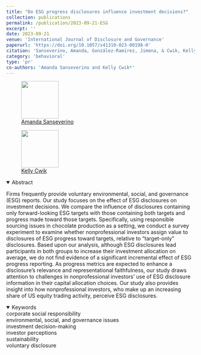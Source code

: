 ```yaml
---
title: "Do ESG progress disclosures influence investment decisions?"
collection: publications
permalink: /publication/2023-09-21-ESG
excerpt: ''
date: 2023-09-21
venue: 'International Journal of Disclosure and Governance'
paperurl: 'https://doi.org/10.1057/s41310-023-00198-0'
citation: 'Sanseverino, Amanda, González-Ramírez, Jimena, & Cwik, Kelly (2023). &quot;Do ESG progress disclosures influence investment decisions? &quot; <i>  International Journal of Disclosure and Governance </i>. 21: 107-126.'
category: 'behavioral'
type: 'pr'
co-authors: 'Amanda Sanseverino and Kelly Cwik*'
---
```


<!-- Google tag (gtag.js) -->
<script async src="https://www.googletagmanager.com/gtag/js?id=G-Q95WSVMDNZ"></script>
<script>
  window.dataLayer = window.dataLayer || [];
  function gtag(){dataLayer.push(arguments);}
  gtag('js', new Date());

  gtag('config', 'G-Q95WSVMDNZ');
</script>

<body>
<div class="image-container">
        <figure>
            <img src="/images/co-authors/amanda_sanseverino.png" width="100" height="auto">
            <figcaption><a href="https://manhattan.edu/campus-directory/asanseverino02" target="_blank">Amanda Sanseverino</a></figcaption>
        </figure>
        <figure>
            <img src="/images/co-authors/kelly_cwik.png" width="100" height="auto">
            <figcaption><a href="https://www.linkedin.com/in/kellycwik/" target="_blank">Kelly Cwik</a></figcaption>
        </figure>   
        <!-- Add more images as needed -->
    </div>
</body>


<details open>
<summary>
Abstract
</summary>

<p>
Firms frequently provide voluntary environmental, social, and governance (ESG) reports. Our study focuses on the effect of ESG disclosures on investment decisions. We compare the influence of disclosures containing only forward-looking ESG targets with those containing both targets and progress made toward those targets. Specifically, using responsible sourcing issues in chocolate production as a setting, we conduct a survey experiment to examine whether nonprofessional investors assign value to disclosures of ESG progress toward targets, relative to “target-only” disclosures. Based upon our analysis, although ESG disclosures lead participants in both groups to increase their investment allocation on average, we do not find evidence of a significant incremental effect of ESG progress reporting. As progress metrics are expected to enhance a disclosure’s relevance and representational faithfulness, our study draws attention to challenges in nonprofessional investors’ use of ESG disclosure information in their capital allocation choices. Our study also provides insight into how nonprofessional investors, who make up an increasing share of US equity trading activity, perceive ESG disclosures.
</p>

</details>

<details open>
<summary>
Keywords
</summary>
corporate social responsibility <br> 
environmental, social, and governance issues<br>
investment decision-making <br>
investor perceptions <br>
sustainability <br>
voluntary disclosure <br>


</details>